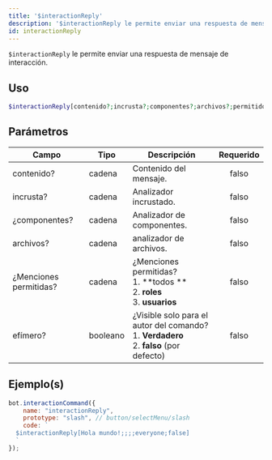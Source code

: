 ```yaml
---
title: '$interactionReply'
description: '$interactionReply le permite enviar una respuesta de mensaje de interacción.'
id: interactionReply
---
```


`$interactionReply` le permite enviar una respuesta de mensaje de interacción.

## Uso

```php
$interactionReply[contenido?;incrusta?;componentes?;archivos?;permitidoMenciones?;efímero?]
```

## Parámetros

| Campo                  | Tipo     | Descripción                                                                                                    | Requerido |
| ---------------------- | -------- | -------------------------------------------------------------------------------------------------------------- |:---------:|
| contenido?             | cadena   | Contenido del mensaje.                                                                                         |   falso   |
| incrusta?              | cadena   | Analizador incrustado.                                                                                         |   falso   |
| ¿componentes?          | cadena   | Analizador de componentes.                                                                                     |   falso   |
| archivos?              | cadena   | analizador de archivos.                                                                                        |   falso   |
| ¿Menciones permitidas? | cadena   | ¿Menciones permitidas? <br /> 1. **todos ** <br /> 2. **roles** <br /> 3. **usuarios**       |   falso   |
| efímero?               | booleano | ¿Visible solo para el autor del comando? <br /> 1. **Verdadero** <br /> 2. **falso** (por defecto) |   falso   |

## Ejemplo(s)

```javascript
bot.interactionCommand({
    name: "interactionReply",
    prototype: "slash", // button/selectMenu/slash
    code: `
  $interactionReply[Hola mundo!;;;;everyone;false]
  `
});
```

